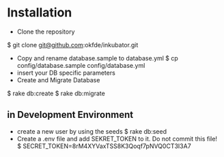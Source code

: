 # Installation

- Clone the repository

$ git clone git@github.com:okfde/inkubator.git

- Copy and rename database.sample to database.yml
$ cp config/database.sample config/database.yml
- insert your DB specific parameters
- Create and Migrate Database

$ rake db:create
$ rake db:migrate

## in Development Environment

- create a new user by using the seeds
$ rake db:seed
- Create a .env file and add SEKRET_TOKEN to it. Do not commit this file!
$ SECRET_TOKEN=8rM4XYVaxTSS8K3Qoqf7pNVQ0CT3I3A7

